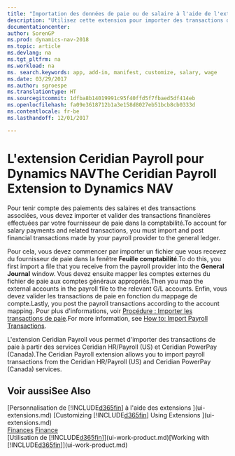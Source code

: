 ```yaml
---
title: "Importation des données de paie ou de salaire à l'aide de l'extension Ceridian Payroll"
description: "Utilisez cette extension pour importer des transactions de paie à partir des services Ceridian HR/Payroll (US) et Ceridian PowerPay (Canada)."
documentationcenter: 
author: SorenGP
ms.prod: dynamics-nav-2018
ms.topic: article
ms.devlang: na
ms.tgt_pltfrm: na
ms.workload: na
ms. search.keywords: app, add-in, manifest, customize, salary, wage
ms.date: 03/29/2017
ms.author: sgroespe
ms.translationtype: HT
ms.sourcegitcommit: 1dfba8b14019991c95f40ffd5f7fbaed5df414eb
ms.openlocfilehash: fa09e3618712b1a3e158d8027eb51bcb8cb0333d
ms.contentlocale: fr-be
ms.lasthandoff: 12/01/2017

---
```

# <a name="the-ceridian-payroll-extension-to-dynamics-nav"></a><span data-ttu-id="ec081-103">L'extension Ceridian Payroll pour Dynamics NAV</span><span class="sxs-lookup"><span data-stu-id="ec081-103">The Ceridian Payroll Extension to Dynamics NAV</span></span>
<span data-ttu-id="ec081-104">Pour tenir compte des paiements des salaires et des transactions associées, vous devez importer et valider des transactions financières effectuées par votre fournisseur de paie dans la comptabilité.</span><span class="sxs-lookup"><span data-stu-id="ec081-104">To account for salary payments and related transactions, you must import and post financial transactions made by your payroll provider to the general ledger.</span></span>

<span data-ttu-id="ec081-105">Pour cela, vous devez commencer par importer un fichier que vous recevez du fournisseur de paie dans la fenêtre **Feuille comptabilité**.</span><span class="sxs-lookup"><span data-stu-id="ec081-105">To do this, you first import a file that you receive from the payroll provider into the **General Journal** window.</span></span> <span data-ttu-id="ec081-106">Vous devez ensuite mapper les comptes externes du fichier de paie aux comptes généraux appropriés.</span><span class="sxs-lookup"><span data-stu-id="ec081-106">Then you map the external accounts in the payroll file to the relevant G/L accounts.</span></span> <span data-ttu-id="ec081-107">Enfin, vous devez valider les transactions de paie en fonction du mappage de compte.</span><span class="sxs-lookup"><span data-stu-id="ec081-107">Lastly, you post the payroll transactions according to the account mapping.</span></span> <span data-ttu-id="ec081-108">Pour plus d'informations, voir [Procédure : Importer les transactions de paie](finance-how-import-payroll-transactions.md).</span><span class="sxs-lookup"><span data-stu-id="ec081-108">For more information, see [How to: Import Payroll Transactions](finance-how-import-payroll-transactions.md).</span></span>

<span data-ttu-id="ec081-109">L'extension Ceridian Payroll vous permet d'importer des transactions de paie à partir des services Ceridian HR/Payroll (US) et Ceridian PowerPay (Canada).</span><span class="sxs-lookup"><span data-stu-id="ec081-109">The Ceridian Payroll extension allows you to import payroll transactions from the Ceridian HR/Payroll (US) and Ceridian PowerPay (Canada) services.</span></span>

## <a name="see-also"></a><span data-ttu-id="ec081-110">Voir aussi</span><span class="sxs-lookup"><span data-stu-id="ec081-110">See Also</span></span>
<span data-ttu-id="ec081-111">[Personnalisation de [!INCLUDE[d365fin](includes/d365fin_md.md)] à l'aide des extensions ](ui-extensions.md)  </span><span class="sxs-lookup"><span data-stu-id="ec081-111">[Customizing [!INCLUDE[d365fin](includes/d365fin_md.md)] Using Extensions ](ui-extensions.md)  </span></span>  
<span data-ttu-id="ec081-112">[Finances](finance.md)  </span><span class="sxs-lookup"><span data-stu-id="ec081-112">[Finance](finance.md)  </span></span>  
<span data-ttu-id="ec081-113">[Utilisation de [!INCLUDE[d365fin](includes/d365fin_md.md)]](ui-work-product.md)</span><span class="sxs-lookup"><span data-stu-id="ec081-113">[Working with [!INCLUDE[d365fin](includes/d365fin_md.md)]](ui-work-product.md)</span></span>

